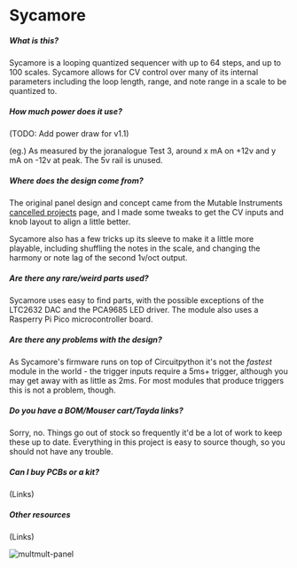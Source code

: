 # Sycamore

##### What is this?

Sycamore is a looping quantized sequencer with up to 64 steps, and up to 100 scales. Sycamore allows for CV control over many of its internal parameters including the loop length, range, and note range in a scale to be quantized to.

##### How much power does it use?

(TODO: Add power draw for v1.1)

(eg.) As measured by the joranalogue Test 3, around x mA on +12v and y mA on -12v at peak. The 5v rail is unused.

##### Where does the design come from?

The original panel design and concept came from the Mutable Instruments [cancelled projects](https://pichenettes.github.io/mutable-instruments-documentation/trivia_and_history/cancelled_projects/) page, and I made some tweaks to get the CV inputs and knob layout to align a little better.

Sycamore also has a few tricks up its sleeve to make it a little more playable, including shuffling the notes in the scale, and changing the harmony or note lag of the second 1v/oct output.

##### Are there any rare/weird parts used?

Sycamore uses easy to find parts, with the possible exceptions of the LTC2632 DAC and the PCA9685 LED driver. The module also uses a Rasperry Pi Pico microcontroller board.

##### Are there any problems with the design?

As Sycamore's firmware runs on top of Circuitpython it's not the _fastest_ module in the world - the trigger inputs require a 5ms+ trigger, although you may get away with as little as 2ms. For most modules that produce triggers this is not a problem, though.

##### Do you have a BOM/Mouser cart/Tayda links?

Sorry, no. Things go out of stock so frequently it'd be a lot of work to keep these up to date. Everything in this project is easy to source though, so you should not have any trouble.

##### Can I buy PCBs or a kit?

(Links)

##### Other resources

(Links)

![multmult-panel](images/panel.png)